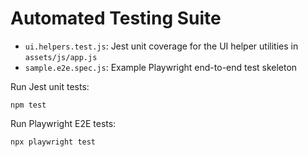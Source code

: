 # Automated Testing Suite

- `ui.helpers.test.js`: Jest unit coverage for the UI helper utilities in `assets/js/app.js`
- `sample.e2e.spec.js`: Example Playwright end-to-end test skeleton

Run Jest unit tests:
```
npm test
```

Run Playwright E2E tests:
```
npx playwright test
```
